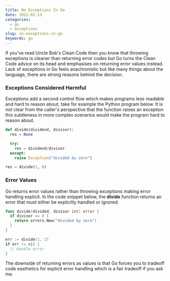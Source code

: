 ```yaml
---
title: No Exceptions In Go
date: 2022-02-13
categories:
  - go
  - exceptions
slug: no-exceptions-in-go
keywords: go
---
```


If you've read Uncle Bob's Clean Code then you know that throwing exceptions is cleaner than returning error codes but Go turns the Clean Code advice on its head and emphasises on returning error values instead. Lack of exceptions in Go feels anachronistic but like many things about the language, there are strong reasons behind the decision.

### Exceptions Considered Harmful

Exceptions add a second control flow which makes programs less readable and hard to reason about, take for example the Python program below. It is not clear from the caller's perspective that the function raises an exception this subtleness in more complex scenarios would make the program hard to reason about.

```python
def divide(dividend, divisor):
  res = None

  try:
    res = dividend/divisor
  except:
    raise Exception("divided by zero")

res = divide(1, 0)
```

### Error Values

Go returns error values rather than throwing exceptions making error handling explicit. In the code snippet below, the **divide** function returns an error that must either be explicitly handled or ignored.

```go
func divide(divided, divisor int) error {
  if divisor == 0 {
    return errors.New("divided by zero")
  }
}

err := divide(1, 2)
if err != nil {
  // Handle error
}
```

The downside of returning errors as values is that Go forces you to tradeoff code easthetics for explicit error handling which is a fair tradeoff if you ask me.
